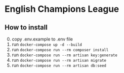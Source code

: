 # English Champions League

## How to install
0) copy .env.example to .env file
1) run `docker-compose up -d --build`
2) run `docker-compose run --rm composer install`
3) run `docker-compose run --rm artisan key:generate`
4) run `docker-compose run --rm artisan migrate`
5) run `docker-compose run --rm artisan db:seed`
